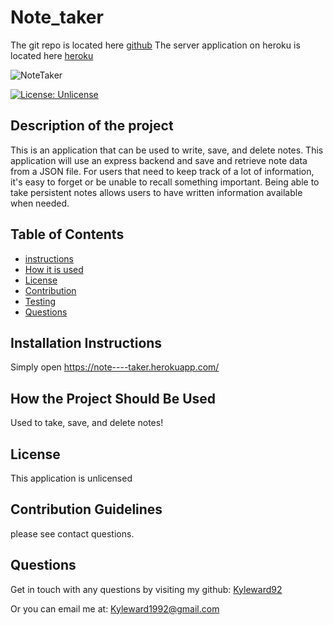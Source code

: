 # Note_taker

The git repo is located here [github](https://github.com/Kyleward92/)
The server application on heroku is located here  [heroku](https://note----taker.herokuapp.com/)



![NoteTaker](https://user-images.githubusercontent.com/70237338/104774414-a1ddea80-5744-11eb-918a-d9364f4a1d9a.PNG)


[![License: Unlicense](https://img.shields.io/badge/license-Unlicense-blue.svg)](http://unlicense.org/)
## Description of the project
This is an application that can be used to write, save, and delete notes. This application will use an express backend and save and retrieve note data from a JSON file. For users that need to keep track of a lot of information, it's easy to forget or be unable to recall something important. Being able to take persistent notes allows users to have written information available when needed.
    
## Table of Contents
- [instructions](#-Installation-Instructions)
- [How it is used](#-How-the-Project-Should-Be-Used)
- [License](#-License)
- [Contribution](#-Contribution-Guidelines)
- [Testing](#-Test-Instructions)
- [Questions](#-Questions)
    
## Installation Instructions
Simply open https://note----taker.herokuapp.com/
    
## How the Project Should Be Used
Used to take, save, and delete notes!
    
## License 
This application is unlicensed
    
## Contribution Guidelines
please see contact questions.
    
<!-- ## Test Instructions
Download and run node index.js -->
    
## Questions
Get in touch with any questions by visiting my github:
[Kyleward92](https://github.com/Kyleward92/) 
  
Or you can email me at:
[Kyleward1992@gmail.com](mailto:Kyleward1992@gmail.com)
    

